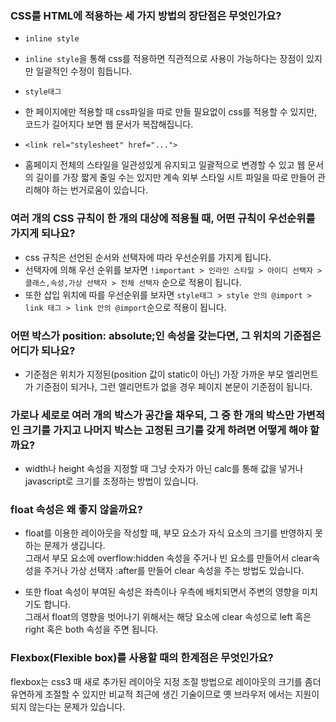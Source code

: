 ### CSS를 HTML에 적용하는 세 가지 방법의 장단점은 무엇인가요?
* `inline style`
 * `inline style`을 통해 css를 적용하면 직관적으로 사용이 가능하다는 장점이 있지만 일괄적인 수정이 힘듭니다.

* `style태그`
 * 한 페이지에만 적용할 때 css파일을 따로 만들 필요없이 css를 적용할 수 있지만, 코드가 길어지다 보면 웹 문서가 복잡해집니다.

* `<link rel="stylesheet" href="...">`
 * 홈페이지 전체의 스타일을 일관성있게 유지되고 일괄적으로 변경할 수 있고 웹 문서의 길이를 가장 짧게 줄일 수는 있지만 계속 외부 스타일 시트 파일을 따로 만들어 관리해야 하는 번거로움이 있습니다.

### 여러 개의 CSS 규칙이 한 개의 대상에 적용될 때, 어떤 규칙이 우선순위를 가지게 되나요?
* css 규칙은 선언된 순서와 선택자에 따라 우선순위를 가지게 됩니다.
* 선택자에 의해 우선 순위를 보자면 `!important > 인라인 스타일 > 아이디 선택자 > 클래스,속성,가상 선택자 > 전체 선택자` 순으로 적용이 됩니다.
* 또한 삽입 위치에 따를 우선순위를 보자면 `style태그 > style 안의 @import > link 태그 > link 안의 @import`순으로 적용이 됩니다.

### 어떤 박스가 position: absolute;인 속성을 갖는다면, 그 위치의 기준점은 어디가 되나요?
* 기준점은 위치가 지정된(position 값이 static이 아닌) 가장 가까운 부모 엘리먼트가 기준점이 되거나, 그런 엘리먼트가 없을 경우 페이지 본문이 기준점이 됩니다.

### 가로나 세로로 여러 개의 박스가 공간을 채우되, 그 중 한 개의 박스만 가변적인 크기를 가지고 나머지 박스는 고정된 크기를 갖게 하려면 어떻게 해야 할까요?
* width나 height 속성을 지정할 때 그냥 숫자가 아닌 calc를 통해 값을 넣거나 javascript로 크기를 조정하는 방법이 있습니다.

### float 속성은 왜 좋지 않을까요?
* float를 이용한 레이아웃을 작성할 때, 부모 요소가 자식 요소의 크기를 반영하지 못하는 문제가 생깁니다. <br>
그래서 부모 요소에 overflow:hidden 속성을 주거나 빈 요소를 만들어서 clear속성을 주거나 가상 선택자 :after를 만들어 clear 속성을 주는 방법도 있습니다.

* 또한 float 속성이 부여된 속성은 좌측이나 우측에 배치되면서 주변의 영향을 미치기도 합니다. <br>
그래서 float의 영향을 벗어나기 위해서는 해당 요소에 clear 속성으로 left 혹은 right 혹은 both 속성을 주면 됩니다.

### Flexbox(Flexible box)를 사용할 때의 한계점은 무엇인가요?
flexbox는 css3 때 새로 추가된 레이아웃 지정 조절 방법으로 레이아웃의 크기를 좀더 유연하게 조절할 수 있지만
비교적 최근에 생긴 기술이므로 옛 브라우저 에서는 지원이 되지 않는다는 문제가 있습니다.